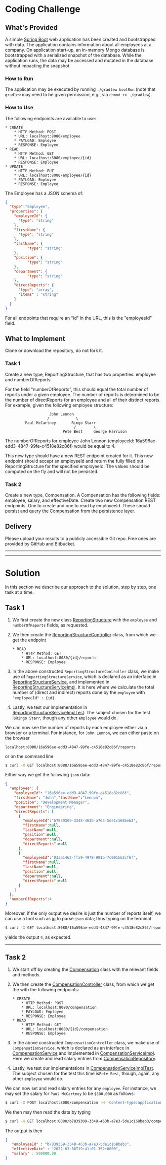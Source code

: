 # Coding Challenge
## What's Provided
A simple [Spring Boot](https://projects.spring.io/spring-boot/) web application has been created and bootstrapped 
with data. The application contains information about all employees at a company. On application start-up, an in-memory 
Mongo database is bootstrapped with a serialized snapshot of the database. While the application runs, the data may be
accessed and mutated in the database without impacting the snapshot.

### How to Run
The application may be executed by running `./gradlew bootRun` (note that `gradlew` may need to be given permission,
e.g., via `chmod +x ./gradlew`).

### How to Use
The following endpoints are available to use:
```
* CREATE
    * HTTP Method: POST 
    * URL: localhost:8080/employee
    * PAYLOAD: Employee
    * RESPONSE: Employee
* READ
    * HTTP Method: GET 
    * URL: localhost:8080/employee/{id}
    * RESPONSE: Employee
* UPDATE
    * HTTP Method: PUT 
    * URL: localhost:8080/employee/{id}
    * PAYLOAD: Employee
    * RESPONSE: Employee
```
The Employee has a JSON schema of:
```json
{
  "type":"Employee",
  "properties": {
    "employeeId": {
      "type": "string"
    },
    "firstName": {
      "type": "string"
    },
    "lastName": {
          "type": "string"
    },
    "position": {
          "type": "string"
    },
    "department": {
          "type": "string"
    },
    "directReports": {
      "type": "array",
      "items" : "string"
    }
  }
}
```
For all endpoints that require an "id" in the URL, this is the "employeeId" field.

## What to Implement
Clone or download the repository, do not fork it.

### Task 1
Create a new type, ReportingStructure, that has two properties: employee and numberOfReports.

For the field "numberOfReports", this should equal the total number of reports under a given employee. The number of 
reports is determined to be the number of directReports for an employee and all of their distinct reports. For example, 
given the following employee structure:
```
                    John Lennon
                   /            \
         Paul McCartney       Ringo Starr
                               /        \
                          Pete Best     George Harrison
```
The numberOfReports for employee John Lennon (employeeId: 16a596ae-edd3-4847-99fe-c4518e82c86f) would be equal to 4. 

This new type should have a new REST endpoint created for it. This new endpoint should accept an employeeId and return 
the fully filled out ReportingStructure for the specified employeeId. The values should be computed on the fly and will 
not be persisted.

### Task 2
Create a new type, Compensation. A Compensation has the following fields: employee, salary, and effectiveDate. Create 
two new Compensation REST endpoints. One to create and one to read by employeeId. These should persist and query the 
Compensation from the persistence layer.

## Delivery
Please upload your results to a publicly accessible Git repo. Free ones are provided by GitHub and Bitbucket.


-------------------------------------------------------------------------------
-------------------------------------------------------------------------------

# Solution


In this section we describe our approach to the solution, step by step, one task at a time.

## Task 1

1. We first create the new class [ReportingStructure](src/main/java/com/mindex/challenge/data/ReportingStructure.java) 
with the `employee` and `numberOfReports` fields, as requested.

2. We then create the 
[ReportingStructureController](src/main/java/com/mindex/challenge/controller/ReportingStructureController.java) class, 
from which we get the endpoint
    ```
    * READ
        * HTTP Method: GET 
        * URL: localhost:8080/{id}/reports
        * RESPONSE: Employee
    ```
   
3. In the above constructed `ReportingStructureController` class, we make use of `ReportingStructureService`, which is
declared as an interface in 
[ReportingStructureService](src/main/java/com/mindex/challenge/service/ReportingStructureService.java), and 
implemented in
[ReportingStructureServiceImpl](src/main/java/com/mindex/challenge/service/impl/ReportingStructureServiceImpl.java). 
It is here where we calculate the total number of (direct and indirect) reports done by the `employee` 
with `"employeeId" : {id}`.

4. Lastly, we test our implementation in 
[ReportingStructureServiceImplTest](src/test/java/com/mindex/challenge/service/impl/ReportingStructureServiceImplTest.java).
The subject chosen for the test is`Ringo Starr`, though any other `employee` would do. 


We can now see the number of reports by each employee either via a browser or a terminal. For instance, for 
`John Lennon`, we can either paste on the browser
```
localhost:8080/16a596ae-edd3-4847-99fe-c4518e82c86f/reports
```
or on the command line
```bash
$ curl -X GET localhost:8080/16a596ae-edd3-4847-99fe-c4518e82c86f/reports
```
Either way we get the following `json` data:
```json
{
  "employee": {
    "employeeId": "16a596ae-edd3-4847-99fe-c4518e82c86f",
    "firstName": "John","lastName":"Lennon",
    "position": "Development Manager",
    "department": "Engineering",
    "directReports": [
      {
        "employeeId":"b7839309-3348-463b-a7e3-5de1c168beb3",
        "firstName":null,
        "lastName":null,
        "position":null,
        "department":null,
        "directReports":null
      },
      {
        "employeeId":"03aa1462-ffa9-4978-901b-7c001562cf6f",
        "firstName":null,
        "lastName":null,
        "position":null,
        "department":null,
        "directReports":null
      }
    ]
  },
  "numberOfReports":4
}
```

Moreover, if the only output we desire is just the number of reports itself, we can use a tool such as 
[jq](https://stedolan.github.io/jq/) to parse `json` data; thus typing on the terminal
   ```bash
   $ curl -X GET localhost:8080/16a596ae-edd3-4847-99fe-c4518e82c86f/reports | jq -r .numberOfReports
   ```

yields the output `4`, as expected. 



-------------------------------------------------------------------------------


## Task 2

1. We start off by creating the [Compensation](src/main/java/com/mindex/challenge/data/Compensation.java) class
with the relevant fields and methods.

2. We then create the
[CompensationController](src/main/java/com/mindex/challenge/controller/CompensationController.java) class, from 
which we get the with the following endpoints:
   ```
   * CREATE
       * HTTP Method: POST 
       * URL: localhost:8080/compensation
       * PAYLOAD: Employee
       * RESPONSE: Employee
   * READ
       * HTTP Method: GET 
       * URL: localhost:8080/{id}/compensation
       * RESPONSE: Employee
   ```

3. In the above constructed `CompensationController` class, we make use of `CompensationService`, which is
declared as an interface in
[CompensationService](src/main/java/com/mindex/challenge/service/CompensationService.java) and implemented in
[CompensationServiceImpl](src/main/java/com/mindex/challenge/service/impl/CompensationServiceImpl.java). Here we 
create and read salary entries from 
[CompensationRepository](src/main/java/com/mindex/challenge/dao/CompensationRepository.java). 

4. Lastly, we test our implementations in 
[CompensationServiceImplTest](src/test/java/com/mindex/challenge/service/impl/CompensationServiceImplTest.java).
The subject chosen for the test this time is`Pete Best`, though, again, any other `employee` would do.


We can now set and read salary entries for any `employee`. For instance, we may set the salary for `Paul McCartney`
to be `$500,000` as follows:
```bash
$ curl -X POST localhost:8080/compensation -H 'Content-type:application/json' -d '{"employeeId" : "b7839309-3348-463b-a7e3-5de1c168beb3", "effectiveDate" : "2022-03-30T19:41:01.352+0000", "salary" : 500000.00}'
```
We then may then read the data by typing
```bash
$ curl -X GET localhost:8080/b7839309-3348-463b-a7e3-5de1c168beb3/compensation
```

The output is then
```json
{
   "employeeId" : "b7839309-3348-463b-a7e3-5de1c168beb3", 
   "effectiveDate" : "2022-03-30T19:41:01.352+0000",
   "salary" : 500000.00
}
```